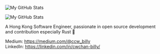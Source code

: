 ![My GitHub Stats](https://github-readme-stats-one-bice.vercel.app/api?username=billy1624&show_icons=true&theme=dark&role=OWNER,ORGANIZATION_MEMBER,COLLABORATOR&include_all_commits=true&count_private=true#gh-dark-mode-only)

![My GitHub Stats](https://github-readme-stats-one-bice.vercel.app/api?username=billy1624&show_icons=true&theme=default&role=OWNER,ORGANIZATION_MEMBER,COLLABORATOR&include_all_commits=true&count_private=true#gh-light-mode-only)

A Hong Kong Software Engineer, passionate in open source development and contribution especially Rust 🦀

Medium: https://medium.com/@ccw_billy  
LinkedIn: https://linkedin.com/in/cwchan-billy/
